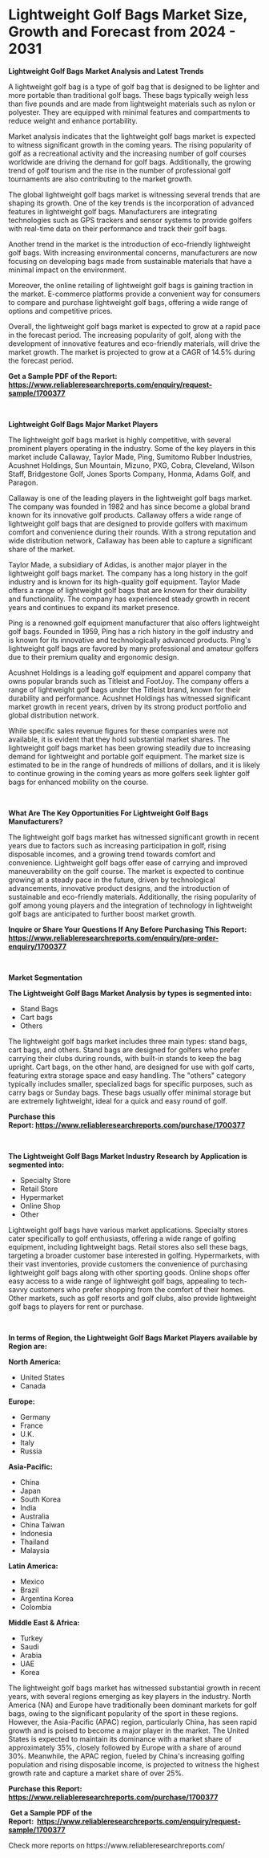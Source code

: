 <p><h1>Lightweight Golf Bags Market Size, Growth and Forecast from 2024 - 2031</h1></p><p><strong>Lightweight Golf Bags Market Analysis and Latest Trends</strong></p>
<p><p>A lightweight golf bag is a type of golf bag that is designed to be lighter and more portable than traditional golf bags. These bags typically weigh less than five pounds and are made from lightweight materials such as nylon or polyester. They are equipped with minimal features and compartments to reduce weight and enhance portability.</p><p>Market analysis indicates that the lightweight golf bags market is expected to witness significant growth in the coming years. The rising popularity of golf as a recreational activity and the increasing number of golf courses worldwide are driving the demand for golf bags. Additionally, the growing trend of golf tourism and the rise in the number of professional golf tournaments are also contributing to the market growth.</p><p>The global lightweight golf bags market is witnessing several trends that are shaping its growth. One of the key trends is the incorporation of advanced features in lightweight golf bags. Manufacturers are integrating technologies such as GPS trackers and sensor systems to provide golfers with real-time data on their performance and track their golf bags.</p><p>Another trend in the market is the introduction of eco-friendly lightweight golf bags. With increasing environmental concerns, manufacturers are now focusing on developing bags made from sustainable materials that have a minimal impact on the environment.</p><p>Moreover, the online retailing of lightweight golf bags is gaining traction in the market. E-commerce platforms provide a convenient way for consumers to compare and purchase lightweight golf bags, offering a wide range of options and competitive prices.</p><p>Overall, the lightweight golf bags market is expected to grow at a rapid pace in the forecast period. The increasing popularity of golf, along with the development of innovative features and eco-friendly materials, will drive the market growth. The market is projected to grow at a CAGR of 14.5% during the forecast period.</p></p>
<p><strong>Get a Sample PDF of the Report:&nbsp; <a href="https://www.reliableresearchreports.com/enquiry/request-sample/1700377">https://www.reliableresearchreports.com/enquiry/request-sample/1700377</a></strong></p>
<p>&nbsp;</p>
<p><strong>Lightweight Golf Bags Major Market Players</strong></p>
<p><p>The lightweight golf bags market is highly competitive, with several prominent players operating in the industry. Some of the key players in this market include Callaway, Taylor Made, Ping, Sumitomo Rubber Industries, Acushnet Holdings, Sun Mountain, Mizuno, PXG, Cobra, Cleveland, Wilson Staff, Bridgestone Golf, Jones Sports Company, Honma, Adams Golf, and Paragon.</p><p>Callaway is one of the leading players in the lightweight golf bags market. The company was founded in 1982 and has since become a global brand known for its innovative golf products. Callaway offers a wide range of lightweight golf bags that are designed to provide golfers with maximum comfort and convenience during their rounds. With a strong reputation and wide distribution network, Callaway has been able to capture a significant share of the market.</p><p>Taylor Made, a subsidiary of Adidas, is another major player in the lightweight golf bags market. The company has a long history in the golf industry and is known for its high-quality golf equipment. Taylor Made offers a range of lightweight golf bags that are known for their durability and functionality. The company has experienced steady growth in recent years and continues to expand its market presence.</p><p>Ping is a renowned golf equipment manufacturer that also offers lightweight golf bags. Founded in 1959, Ping has a rich history in the golf industry and is known for its innovative and technologically advanced products. Ping's lightweight golf bags are favored by many professional and amateur golfers due to their premium quality and ergonomic design.</p><p>Acushnet Holdings is a leading golf equipment and apparel company that owns popular brands such as Titleist and FootJoy. The company offers a range of lightweight golf bags under the Titleist brand, known for their durability and performance. Acushnet Holdings has witnessed significant market growth in recent years, driven by its strong product portfolio and global distribution network.</p><p>While specific sales revenue figures for these companies were not available, it is evident that they hold substantial market shares. The lightweight golf bags market has been growing steadily due to increasing demand for lightweight and portable golf equipment. The market size is estimated to be in the range of hundreds of millions of dollars, and it is likely to continue growing in the coming years as more golfers seek lighter golf bags for enhanced mobility on the course.</p></p>
<p>&nbsp;</p>
<p><strong>What Are The Key Opportunities For Lightweight Golf Bags Manufacturers?</strong></p>
<p><p>The lightweight golf bags market has witnessed significant growth in recent years due to factors such as increasing participation in golf, rising disposable incomes, and a growing trend towards comfort and convenience. Lightweight golf bags offer ease of carrying and improved maneuverability on the golf course. The market is expected to continue growing at a steady pace in the future, driven by technological advancements, innovative product designs, and the introduction of sustainable and eco-friendly materials. Additionally, the rising popularity of golf among young players and the integration of technology in lightweight golf bags are anticipated to further boost market growth.</p></p>
<p><strong>Inquire or Share Your Questions If Any Before Purchasing This Report: <a href="https://www.reliableresearchreports.com/enquiry/pre-order-enquiry/1700377">https://www.reliableresearchreports.com/enquiry/pre-order-enquiry/1700377</a></strong></p>
<p>&nbsp;</p>
<p><strong>Market Segmentation</strong></p>
<p><strong>The Lightweight Golf Bags Market Analysis by types is segmented into:</strong></p>
<p><ul><li>Stand Bags</li><li>Cart bags</li><li>Others</li></ul></p>
<p><p>The lightweight golf bags market includes three main types: stand bags, cart bags, and others. Stand bags are designed for golfers who prefer carrying their clubs during rounds, with built-in stands to keep the bag upright. Cart bags, on the other hand, are designed for use with golf carts, featuring extra storage space and easy handling. The "others" category typically includes smaller, specialized bags for specific purposes, such as carry bags or Sunday bags. These bags usually offer minimal storage but are extremely lightweight, ideal for a quick and easy round of golf.</p></p>
<p><strong>Purchase this Report:&nbsp;<a href="https://www.reliableresearchreports.com/purchase/1700377">https://www.reliableresearchreports.com/purchase/1700377</a></strong></p>
<p>&nbsp;</p>
<p><strong>The Lightweight Golf Bags Market Industry Research by Application is segmented into:</strong></p>
<p><ul><li>Specialty Store</li><li>Retail Store</li><li>Hypermarket</li><li>Online Shop</li><li>Other</li></ul></p>
<p><p>Lightweight golf bags have various market applications. Specialty stores cater specifically to golf enthusiasts, offering a wide range of golfing equipment, including lightweight bags. Retail stores also sell these bags, targeting a broader customer base interested in golfing. Hypermarkets, with their vast inventories, provide customers the convenience of purchasing lightweight golf bags along with other sporting goods. Online shops offer easy access to a wide range of lightweight golf bags, appealing to tech-savvy customers who prefer shopping from the comfort of their homes. Other markets, such as golf resorts and golf clubs, also provide lightweight golf bags to players for rent or purchase.</p></p>
<p>&nbsp;</p>
<p><strong>In terms of Region, the Lightweight Golf Bags Market Players available by Region are:</strong></p>
<p>
    <p> <strong> North America: </strong>
        <ul>
            <li>United States</li>
            <li>Canada</li>
        </ul>
        </p> 
    <p> <strong> Europe: </strong>
        <ul>
            <li>Germany</li>
            <li>France</li>
            <li>U.K.</li>
            <li>Italy</li>
            <li>Russia</li>
        </ul>
        </p> 
    <p> <strong> Asia-Pacific: </strong>
        <ul>
            <li>China</li>
            <li>Japan</li>
            <li>South Korea</li>
            <li>India</li>
            <li>Australia</li>
            <li>China Taiwan</li>
            <li>Indonesia</li>
            <li>Thailand</li>
            <li>Malaysia</li>
        </ul>
        </p> 
    <p> <strong> Latin America: </strong>
        <ul>
            <li>Mexico</li>
            <li>Brazil</li>
            <li>Argentina Korea</li>
            <li>Colombia</li>
        </ul>
        </p> 
    <p> <strong> Middle East & Africa: </strong>
        <ul>
            <li>Turkey</li>
            <li>Saudi</li>
            <li>Arabia</li>
            <li>UAE</li>
            <li>Korea</li>
        </ul>
    </p>
    </p>
<p><p>The lightweight golf bags market has witnessed substantial growth in recent years, with several regions emerging as key players in the industry. North America (NA) and Europe have traditionally been dominant markets for golf bags, owing to the significant popularity of the sport in these regions. However, the Asia-Pacific (APAC) region, particularly China, has seen rapid growth and is poised to become a major player in the market. The United States is expected to maintain its dominance with a market share of approximately 35%, closely followed by Europe with a share of around 30%. Meanwhile, the APAC region, fueled by China's increasing golfing population and rising disposable income, is projected to witness the highest growth rate and capture a market share of over 25%.</p></p>
<p><strong>Purchase this Report: <a href="https://www.reliableresearchreports.com/purchase/1700377">https://www.reliableresearchreports.com/purchase/1700377</a></strong></p>
<p>&nbsp;<strong>Get a Sample PDF of the Report:&nbsp;&nbsp;<a href="https://www.reliableresearchreports.com/enquiry/request-sample/1700377">https://www.reliableresearchreports.com/enquiry/request-sample/1700377</a></strong></p>
<p><strong></strong></p>
<p>Check more reports on https://www.reliableresearchreports.com/</p>